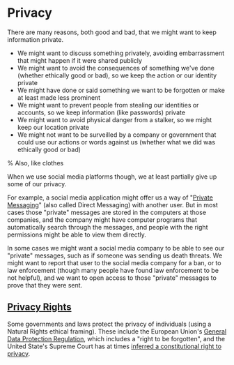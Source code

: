 # Privacy

There are many reasons, both good and bad, that we might want to keep information private.
- We might want to discuss something privately, avoiding embarrassment that might happen if it were shared publicly
- We might want to avoid the consequences of something we've done (whether ethically good or bad), so we keep the action or our identity private
- We might have done or said something we want to be forgotten or make at least made less prominent
- We might want to prevent people from stealing our identities or accounts, so we keep information (like passwords) private
- We might want to avoid physical danger from a stalker, so we might keep our location private
- We might not want to be surveilled by a company or government that could use our actions or words against us (whether what we did was ethically good or bad)

% Also, like clothes

When we use social media platforms though, we at least partially give up some of our privacy.

For example, a social media application might offer us a way of "[Private Messaging](https://en.wikipedia.org/wiki/Private_message)" (also called Direct Messaging) with another user. But in most cases those "private" messages are stored in the computers at those companies, and the company might have computer programs that automatically search through the messages, and people with the right permissions might be able to view them directly.

In some cases we might want a social media company to be able to see our "private" messages, such as if someone was sending us death threats.  We might want to report that user to the social media company for a ban, or to law enforcement (though many people have found law enforcement to be not helpful), and we want to open access to those "private" messages to prove that they were sent.

## [Privacy Rights](https://en.wikipedia.org/wiki/Right_to_privacy)

Some governments and laws protect the privacy of individuals (using a Natural Rights ethical framing). These include the European Union's [General Data Protection Regulation](https://en.wikipedia.org/wiki/General_Data_Protection_Regulation), which includes a "right to be forgotten", and the United State's Supreme Court has at times [inferred a constitutional right to privacy](https://en.wikipedia.org/wiki/Right_to_privacy#United_States).
